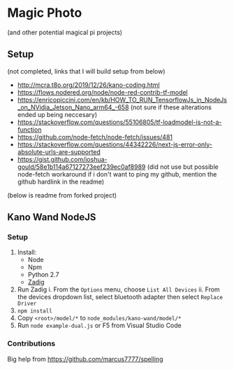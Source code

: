 # Magic Photo
(and other potential magical pi projects)

## Setup
(not completed, links that I will build setup from below)

- http://mcra.t8o.org/2019/12/26/kano-coding.html
- https://flows.nodered.org/node/node-red-contrib-tf-model
- https://enricopiccini.com/en/kb/HOW_TO_RUN_TensorflowJs_in_NodeJs_on_NVidia_Jetson_Nano_arm64_-658 (not sure if these alterations ended up being neccesary)
- https://stackoverflow.com/questions/55106805/tf-loadmodel-is-not-a-function
- https://github.com/node-fetch/node-fetch/issues/481
- https://stackoverflow.com/questions/44342226/next-js-error-only-absolute-urls-are-supported
- https://gist.github.com/joshua-gould/58e1b114a67127273eef239ec0af8989 (did not use but possible node-fetch workaround if i don't want to ping my github, mention the github hardlink in the readme)

(below is readme from forked project)

## Kano Wand NodeJS

### Setup
1. Install:
    - Node
    - Npm
    - Python 2.7
    - [Zadig](https://zadig.akeo.ie/)
2. Run Zadig 
   i. From the `Options` menu, choose `List All Devices`
  ii. From the devices dropdown list, select bluetooth adapter then select `Replace Driver`
3. `npm install`
4. Copy `<root>/model/*` to `node_modules/kano-wand/model/*`
5. Run `node example-dual.js` or F5 from Visual Studio Code
 

### Contributions

Big help from
https://github.com/marcus7777/spelling
